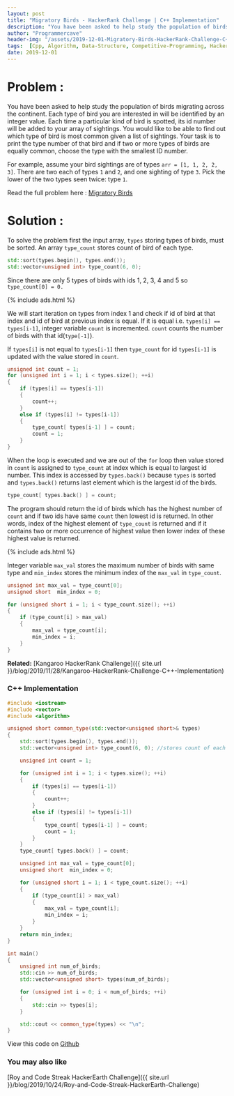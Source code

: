 ```yaml
---
layout: post
title: "Migratory Birds - HackerRank Challenge | C++ Implementation"
description: "You have been asked to help study the population of birds migrating across the continent. Each type of bird you are interested in will be identified by an integer value. Each time a particular kind of bird is spotted, its id number will be added to your array of sightings. You would like to be able to find out which type of bird is most common given a list of sightings. Your task is to print the type number of that bird and if two or more types of birds are equally common, choose the type with the smallest ID number."
author: "Programmercave"
header-img: "/assets/2019-12-01-Migratory-Birds-HackerRank-Challenge-C++-Implementation/HR_migratory-birds.jpg"
tags:  [Cpp, Algorithm, Data-Structure, Competitive-Programming, Hackerrank]
date: 2019-12-01
---
```


<h1>Problem :</h1>

You have been asked to help study the population of birds migrating across the continent. Each type of bird you are interested in will be identified by an integer value. Each time a particular kind of bird is spotted, its id number will be added to your array of sightings. You would like to be able to find out which type of bird is most common given a list of sightings. Your task is to print the type number of that bird and if two or more types of birds are equally common, choose the type with the smallest ID number.

For example, assume your bird sightings are of types `arr = [1, 1, 2, 2, 3]`. There are two each of types `1` and `2`, and one sighting of type `3`. Pick the lower of the two types seen twice: type `1`. 

Read the full problem here : [Migratory Birds](https://www.hackerrank.com/challenges/migratory-birds/problem)

<h1>Solution :</h1>

To solve the problem first the input array, `types` storing types of birds, must be sorted. An array `type_count` stores count of bird of each type.

```cpp
std::sort(types.begin(), types.end());
std::vector<unsigned int> type_count(6, 0);
```

Since there are only 5 types of birds with ids 1, 2, 3, 4 and 5 so `type_count[0] = 0.`

{% include ads.html %}<br/>

We will start iteration on types from index 1 and check if id of bird at that index and id of bird at previous index is equal. If it is equal i.e. `types[i] == types[i-1]`, integer variable `count` is incremented. `count` counts the number of birds with that id(`type[-1]`).

If `types[i]` is not equal to `types[i-1]` then `type_count` for id `types[i-1]` is updated with the value stored in `count`.

```cpp
unsigned int count = 1;
for (unsigned int i = 1; i < types.size(); ++i)
{
    if (types[i] == types[i-1])
    {
        count++;
    }
    else if (types[i] != types[i-1])
    {
        type_count[ types[i-1] ] = count;
        count = 1;
    }
}
```

When the loop is executed and we are out of the `for` loop then value stored in `count` is assigned to `type_count` at index which is equal to largest id number. This index is accessed by `types.back()` because `types` is sorted and `types.back()` returns last element which is the largest id of the birds.

```cpp
type_count[ types.back() ] = count;
```

The program should return the id of birds which has the highest number of `count` and if two ids have same `count` then lowest id is returned. In other words, index of the highest element of `type_count` is returned and if it contains two or more occurrence of highest value then lower index of these highest value is returned.

{% include ads.html %}<br/>

Integer variable `max_val` stores the maximum number of birds with same type and `min_index` stores the minimum index of the `max_val` in `type_count`.

```cpp
unsigned int max_val = type_count[0];
unsigned short  min_index = 0;

for (unsigned short i = 1; i < type_count.size(); ++i)
{
    if (type_count[i] > max_val)
    {
        max_val = type_count[i];
        min_index = i;
    }
}
```

**Related:** [Kangaroo HackerRank Challenge]({{ site.url }}/blog/2019/11/28/Kangaroo-HackerRank-Challenge-C++-Implementation)

<h3>C++ Implementation</h3>

```cpp
#include <iostream>
#include <vector>
#include <algorithm>

unsigned short common_type(std::vector<unsigned short>& types)
{
    std::sort(types.begin(), types.end());
    std::vector<unsigned int> type_count(6, 0); //stores count of each bird whose id == index

    unsigned int count = 1;

    for (unsigned int i = 1; i < types.size(); ++i)
    {
        if (types[i] == types[i-1])
        {
            count++;
        }
        else if (types[i] != types[i-1])
        {
            type_count[ types[i-1] ] = count;
            count = 1;
        }
    }
    type_count[ types.back() ] = count;

    unsigned int max_val = type_count[0];
    unsigned short  min_index = 0;

    for (unsigned short i = 1; i < type_count.size(); ++i)
    {
        if (type_count[i] > max_val)
        {
            max_val = type_count[i];
            min_index = i;
        }
    }
    return min_index;
}

int main()
{
    unsigned int num_of_birds;
    std::cin >> num_of_birds;
    std::vector<unsigned short> types(num_of_birds);

    for (unsigned int i = 0; i < num_of_birds; ++i)
    {
        std::cin >> types[i];
    }

    std::cout << common_type(types) << "\n";
}
```

View this code on [Github](https://github.com/{{site.github_username}}/Competitive-Programming/blob/master/Hackerrank/Migratory_Birds.cpp)

<h3>You may also like</h3>
[Roy and Code Streak HackerEarth Challenge]({{ site.url }}/blog/2019/10/24/Roy-and-Code-Streak-HackerEarth-Challenge)



